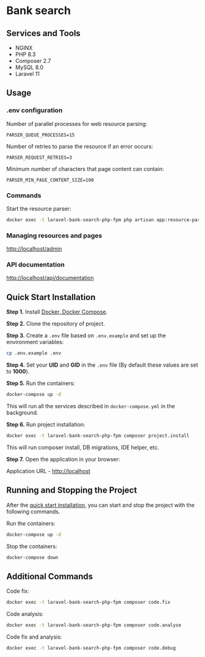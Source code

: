 # Bank search

## Services and Tools

- NGINX
- PHP 8.3
- Composer 2.7
- MySQL 8.0
- Laravel 11

## Usage

### .env configuration

Number of parallel processes for web resource parsing:

```angular2html
PARSER_QUEUE_PROCESSES=15
```

Number of retries to parse the resource if an error occurs:

```angular2html
PARSER_REQUEST_RETRIES=3
```

Minimum number of characters that page content can contain:

```angular2html
PARSER_MIN_PAGE_CONTENT_SIZE=100
```

### Commands

Start the resource parser:

```bash
docker exec -t laravel-bank-search-php-fpm php artisan app:resource-parser
```

### Managing resources and pages

[http://localhost/admin](http://localhost/admin)

### API documentation

[http://localhost/api/documentation](http://localhost/api/documentation)

## Quick Start Installation

**Step 1.** Install [Docker, Docker Compose](https://www.docker.com/products/docker-desktop/).

**Step 2.** Clone the repository of project.

**Step 3.** Create a `.env` file based on `.env.example` and set up the environment variables:

```bash
cp .env.example .env
```

**Step 4.** Set your **UID** and **GID** in the `.env` file (By default these values are set to **1000**).

**Step 5.** Run the containers:

```bash
docker-compose up -d
```

This will run all the services described in `docker-compose.yml` in the background.

**Step 6.** Run project installation:

```bash
docker exec -t laravel-bank-search-php-fpm composer project.install
```

This will run composer install, DB migrations, IDE helper, etc.

**Step 7.** Open the application in your browser:

Application URL - [http://localhost](http://localhost)

## Running and Stopping the Project

After the [quick start installation](#Quick-Start-Installation), you can start and stop the project with the following commands.

Run the containers:

```bash
docker-compose up -d
```

Stop the containers:

```bash
docker-compose down
```

## Additional Commands

Code fix:

```bash
docker exec -t laravel-bank-search-php-fpm composer code.fix
```

Code analysis:

```bash
docker exec -t laravel-bank-search-php-fpm composer code.analyse
```

Code fix and analysis:

```bash
docker exec -t laravel-bank-search-php-fpm composer code.debug
```
